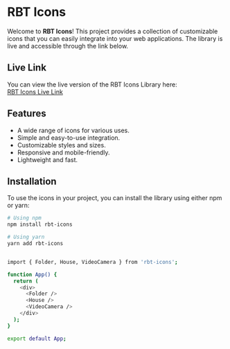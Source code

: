 # RBT Icons

Welcome to **RBT Icons**! This project provides a collection of customizable icons that you can easily integrate into your web applications. The library is live and accessible through the link below.

## Live Link
You can view the live version of the RBT Icons Library here:  
[RBT Icons Live Link](https://rbt-icons.vercel.app/)

## Features
- A wide range of icons for various uses.
- Simple and easy-to-use integration.
- Customizable styles and sizes.
- Responsive and mobile-friendly.
- Lightweight and fast.

## Installation

To use the icons in your project, you can install the library using either npm or yarn:

```bash
# Using npm
npm install rbt-icons

# Using yarn
yarn add rbt-icons


import { Folder, House, VideoCamera } from 'rbt-icons';

function App() {
  return (
    <div>
      <Folder />
      <House />
      <VideoCamera />
    </div>
  );
}

export default App;